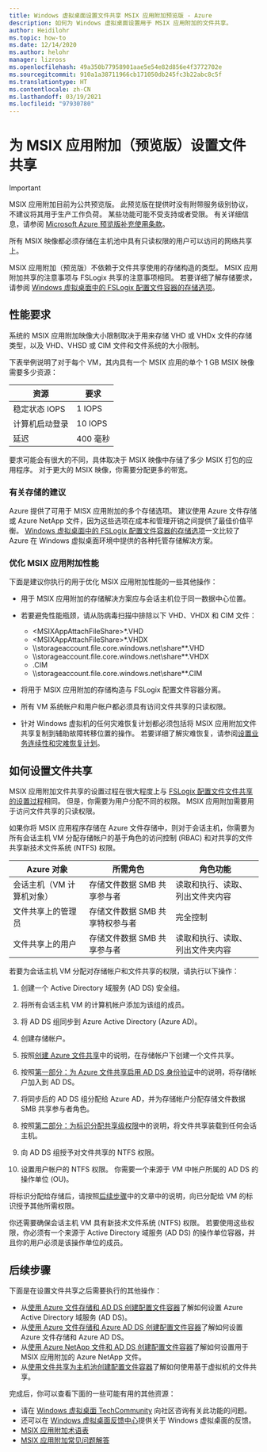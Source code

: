 ```yaml
---
title: Windows 虚拟桌面设置文件共享 MSIX 应用附加预览版 - Azure
description: 如何为 Windows 虚拟桌面设置用于 MSIX 应用附加的文件共享。
author: Heidilohr
ms.topic: how-to
ms.date: 12/14/2020
ms.author: helohr
manager: lizross
ms.openlocfilehash: 49a350b77958901aae5e54e82d856e4f3772702e
ms.sourcegitcommit: 910a1a38711966cb171050db245fc3b22abc8c5f
ms.translationtype: HT
ms.contentlocale: zh-CN
ms.lasthandoff: 03/19/2021
ms.locfileid: "97930780"
---
```

# <a name="set-up-a-file-share-for-msix-app-attach-preview"></a>为 MSIX 应用附加（预览版）设置文件共享

> [!IMPORTANT]
> MSIX 应用附加目前为公共预览版。
> 此预览版在提供时没有附带服务级别协议，不建议将其用于生产工作负荷。 某些功能可能不受支持或者受限。 有关详细信息，请参阅 [Microsoft Azure 预览版补充使用条款](https://azure.microsoft.com/support/legal/preview-supplemental-terms/)。

所有 MSIX 映像都必须存储在主机池中具有只读权限的用户可以访问的网络共享上。

MSIX 应用附加（预览版）不依赖于文件共享使用的存储构造的类型。 MSIX 应用附加共享的注意事项与 FSLogix 共享的注意事项相同。 若要详细了解存储要求，请参阅 [Windows 虚拟桌面中的 FSLogix 配置文件容器的存储选项](store-fslogix-profile.md)。

## <a name="performance-requirements"></a>性能要求

系统的 MSIX 应用附加映像大小限制取决于用来存储 VHD 或 VHDx 文件的存储类型，以及 VHD、VHSD 或 CIM 文件和文件系统的大小限制。

下表举例说明了对于每个 VM，其内具有一个 MSIX 应用的单个 1 GB MSIX 映像需要多少资源：

| 资源             | 要求 |
|----------------------|--------------|
| 稳定状态 IOPS    | 1 IOPS       |
| 计算机启动登录 | 10 IOPS      |
| 延迟              | 400 毫秒       |

要求可能会有很大的不同，具体取决于 MSIX 映像中存储了多少 MSIX 打包的应用程序。 对于更大的 MSIX 映像，你需要分配更多的带宽。

### <a name="storage-recommendations"></a>有关存储的建议

Azure 提供了可用于 MISX 应用附加的多个存储选项。 建议使用 Azure 文件存储或 Azure NetApp 文件，因为这些选项在成本和管理开销之间提供了最佳价值平衡。 [Windows 虚拟桌面中的 FSLogix 配置文件容器的存储选项](store-fslogix-profile.md)一文比较了 Azure 在 Windows 虚拟桌面环境中提供的各种托管存储解决方案。

### <a name="optimize-msix-app-attach-performance"></a>优化 MSIX 应用附加性能

下面是建议你执行的用于优化 MSIX 应用附加性能的一些其他操作：

- 用于 MSIX 应用附加的存储解决方案应与会话主机位于同一数据中心位置。
- 若要避免性能瓶颈，请从防病毒扫描中排除以下 VHD、VHDX 和 CIM 文件：
   
    - <MSIXAppAttachFileShare\>\*.VHD
    - <MSIXAppAttachFileShare\>\*.VHDX
    - \\\\storageaccount.file.core.windows.net\\share\*\*.VHD
    - \\\\storageaccount.file.core.windows.net\\share\*\*.VHDX
    - <MSIXAppAttachFileShare>.CIM
    - \\\\storageaccount.file.core.windows.net\\share\*\*.CIM

- 将用于 MSIX 应用附加的存储构造与 FSLogix 配置文件容器分离。
- 所有 VM 系统帐户和用户帐户都必须具有访问文件共享的只读权限。
- 针对 Windows 虚拟机的任何灾难恢复计划都必须包括将 MSIX 应用附加文件共享复制到辅助故障转移位置的操作。 若要详细了解灾难恢复，请参阅[设置业务连续性和灾难恢复计划](disaster-recovery.md)。

## <a name="how-to-set-up-the-file-share"></a>如何设置文件共享

MSIX 应用附加文件共享的设置过程在很大程度上与 [FSLogix 配置文件文件共享的设置过程](create-host-pools-user-profile.md)相同。 但是，你需要为用户分配不同的权限。 MSIX 应用附加需要用于访问文件共享的只读权限。

如果你将 MSIX 应用程序存储在 Azure 文件存储中，则对于会话主机，你需要为所有会话主机 VM 分配存储帐户的基于角色的访问控制 (RBAC) 和对共享的文件共享新技术文件系统 (NTFS) 权限。

| Azure 对象                      | 所需角色                                     | 角色功能                                  |
|-----------------------------------|--------------------------------------------------|-----------------------------------------------|
| 会话主机（VM 计算机对象）| 存储文件数据 SMB 共享参与者          | 读取和执行、读取、列出文件夹内容  |
| 文件共享上的管理员              | 存储文件数据 SMB 共享特权参与者 | 完全控制                                  |
| 文件共享上的用户               | 存储文件数据 SMB 共享参与者          | 读取和执行、读取、列出文件夹内容  |

若要为会话主机 VM 分配对存储帐户和文件共享的权限，请执行以下操作：

1. 创建一个 Active Directory 域服务 (AD DS) 安全组。

2. 将所有会话主机 VM 的计算机帐户添加为该组的成员。

3. 将 AD DS 组同步到 Azure Active Directory (Azure AD)。

4. 创建存储帐户。

5. 按照[创建 Azure 文件共享](../storage/files/storage-how-to-create-file-share.md#create-file-share)中的说明，在存储帐户下创建一个文件共享。

6. 按照[第一部分：为 Azure 文件共享启用 AD DS 身份验证](../storage/files/storage-files-identity-ad-ds-enable.md#option-one-recommended-use-azfileshybrid-powershell-module)中的说明，将存储帐户加入到 AD DS。

7. 将同步后的 AD DS 组分配给 Azure AD，并为存储帐户分配存储文件数据 SMB 共享参与者角色。

8. 按照[第二部分：为标识分配共享级权限](../storage/files/storage-files-identity-ad-ds-assign-permissions.md)中的说明，将文件共享装载到任何会话主机。

9. 向 AD DS 组授予对文件共享的 NTFS 权限。

10. 设置用户帐户的 NTFS 权限。 你需要一个来源于 VM 中帐户所属的 AD DS 的操作单位 (OU)。

将标识分配给存储后，请按照[后续步骤](#next-steps)中的文章中的说明，向已分配给 VM 的标识授予其他所需权限。

你还需要确保会话主机 VM 具有新技术文件系统 (NTFS) 权限。 若要使用这些权限，你必须有一个来源于 Active Directory 域服务 (AD DS) 的操作单位容器，并且你的用户必须是该操作单位的成员。

## <a name="next-steps"></a>后续步骤

下面是在设置文件共享之后需要执行的其他操作：

- 从[使用 Azure 文件存储和 AD DS 创建配置文件容器](create-file-share.md)了解如何设置 Azure Active Directory 域服务 (AD DS)。
- 从[使用 Azure 文件存储和 Azure AD DS 创建配置文件容器](create-profile-container-adds.md)了解如何设置 Azure 文件存储和 Azure AD DS。
- 从[使用 Azure NetApp 文件和 AD DS 创建配置文件容器](create-fslogix-profile-container.md)了解如何设置用于 MSIX 应用附加的 Azure NetApp 文件。
- 从[使用文件共享为主机池创建配置文件容器](create-host-pools-user-profile.md)了解如何使用基于虚拟机的文件共享。

完成后，你可以查看下面的一些可能有用的其他资源：

- 请在 [Windows 虚拟桌面 TechCommunity](https://techcommunity.microsoft.com/t5/Windows-Virtual-Desktop/bd-p/WindowsVirtualDesktop) 向社区咨询有关此功能的问题。
- 还可以在 [Windows 虚拟桌面反馈中心](https://support.microsoft.com/help/4021566/windows-10-send-feedback-to-microsoft-with-feedback-hub-app)提供关于 Windows 虚拟桌面的反馈。
- [MSIX 应用附加术语表](app-attach-glossary.md)
- [MSIX 应用附加常见问题解答](app-attach-faq.md)
